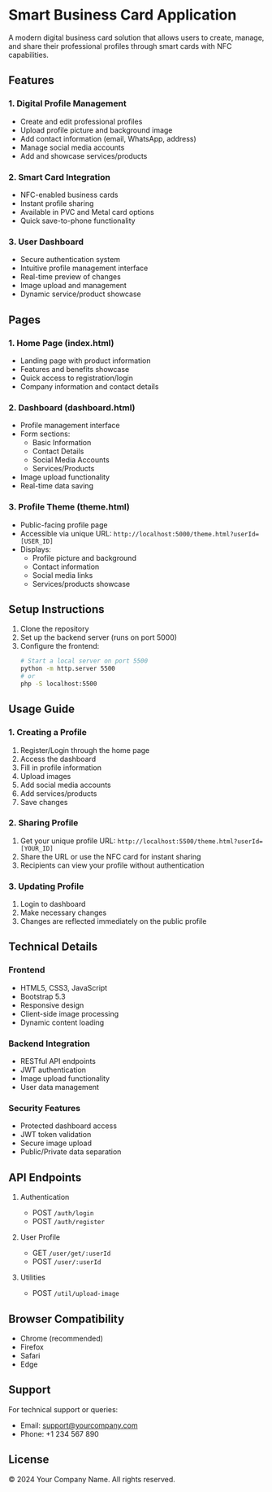 # Smart Business Card Application

A modern digital business card solution that allows users to create, manage, and share their professional profiles through smart cards with NFC capabilities.

## Features

### 1. Digital Profile Management
- Create and edit professional profiles
- Upload profile picture and background image
- Add contact information (email, WhatsApp, address)
- Manage social media accounts
- Add and showcase services/products

### 2. Smart Card Integration
- NFC-enabled business cards
- Instant profile sharing
- Available in PVC and Metal card options
- Quick save-to-phone functionality

### 3. User Dashboard
- Secure authentication system
- Intuitive profile management interface
- Real-time preview of changes
- Image upload and management
- Dynamic service/product showcase

## Pages

### 1. Home Page (index.html)
- Landing page with product information
- Features and benefits showcase
- Quick access to registration/login
- Company information and contact details

### 2. Dashboard (dashboard.html)
- Profile management interface
- Form sections:
  - Basic Information
  - Contact Details
  - Social Media Accounts
  - Services/Products
- Image upload functionality
- Real-time data saving

### 3. Profile Theme (theme.html)
- Public-facing profile page
- Accessible via unique URL: `http://localhost:5000/theme.html?userId=[USER_ID]`
- Displays:
  - Profile picture and background
  - Contact information
  - Social media links
  - Services/products showcase

## Setup Instructions

1. Clone the repository
2. Set up the backend server (runs on port 5000)
3. Configure the frontend:
   ```bash
   # Start a local server on port 5500
   python -m http.server 5500
   # or
   php -S localhost:5500
   ```

## Usage Guide

### 1. Creating a Profile
1. Register/Login through the home page
2. Access the dashboard
3. Fill in profile information
4. Upload images
5. Add social media accounts
6. Add services/products
7. Save changes

### 2. Sharing Profile
1. Get your unique profile URL: `http://localhost:5500/theme.html?userId=[YOUR_ID]`
2. Share the URL or use the NFC card for instant sharing
3. Recipients can view your profile without authentication

### 3. Updating Profile
1. Login to dashboard
2. Make necessary changes
3. Changes are reflected immediately on the public profile

## Technical Details

### Frontend
- HTML5, CSS3, JavaScript
- Bootstrap 5.3
- Responsive design
- Client-side image processing
- Dynamic content loading

### Backend Integration
- RESTful API endpoints
- JWT authentication
- Image upload functionality
- User data management

### Security Features
- Protected dashboard access
- JWT token validation
- Secure image upload
- Public/Private data separation

## API Endpoints

1. Authentication
   - POST `/auth/login`
   - POST `/auth/register`

2. User Profile
   - GET `/user/get/:userId`
   - POST `/user/:userId`

3. Utilities
   - POST `/util/upload-image`

## Browser Compatibility
- Chrome (recommended)
- Firefox
- Safari
- Edge

## Support
For technical support or queries:
- Email: support@yourcompany.com
- Phone: +1 234 567 890

## License
© 2024 Your Company Name. All rights reserved.
